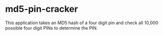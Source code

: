 # md5-pin-cracker
This application takes an MD5 hash of a four digit pin and check all 10,000 possible four digit PINs to determine the PIN.
